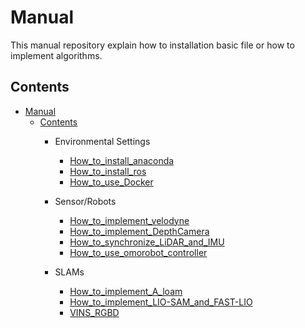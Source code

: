 # Manual

This manual repository explain how to installation basic file or how to implement algorithms.


## Contents 
- [Manual](#manual)
  - [Contents](#contents)
    - Environmental Settings
      - [How\_to\_install\_anaconda](https://github.com/Lab-of-AI-and-Robotics/Lair_Code_Implementation_Manual/blob/main/manual/How_to_install_anaconda.md)
      - [How\_to\_install\_ros](https://github.com/Lab-of-AI-and-Robotics/Lair_Code_Implementation_Manual/blob/main/manual/How_to_install_ros.md)
      - [How\_to\_use\_Docker](https://github.com/Lab-of-AI-and-Robotics/Lair_Code_Implementation_Manual/blob/main/manual/How_to_use_docker.md)
  

    - Sensor/Robots
      - [How\_to\_implement\_velodyne](https://github.com/Lab-of-AI-and-Robotics/Lair_Code_Implementation_Manual/blob/main/manual/How_to_implement_velodyne.md)
      - [How\_to\_implement\_DepthCamera](https://github.com/Lab-of-AI-and-Robotics/Lair_Code_Implementation_Manual/blob/main/manual/How_to_implement_DepthCamera.md)
      - [How\_to\_synchronize\_LiDAR\_and\_IMU](https://github.com/Lab-of-AI-and-Robotics/Lair_Code_Implementation_Manual/blob/main/manual/How_to_synchronize_LiDAR_and_IMU.md)
      - [How\_to\_use\_omorobot\_controller](https://github.com/Lab-of-AI-and-Robotics/Lair_Code_Implementation_Manual/blob/main/manual/How_to_use_omorobot_controller.md)
  

    - SLAMs
      - [How\_to\_implement\_A\_loam](https://github.com/Lab-of-AI-and-Robotics/Lair_Code_Implementation_Manual/blob/main/manual/How_to_implement_A_loam.md)
      - [How\_to\_implement\_LIO-SAM\_and\_FAST-LIO](https://github.com/Lab-of-AI-and-Robotics/Lair_Code_Implementation_Manual/blob/main/manual/How_to_implement_LIO-SAM_and_FAST-LIO.md)
      - [VINS\_RGBD](https://github.com/Lab-of-AI-and-Robotics/Lair_Code_Implementation_Manual/blob/main/manual/VINS_RGBD.md)